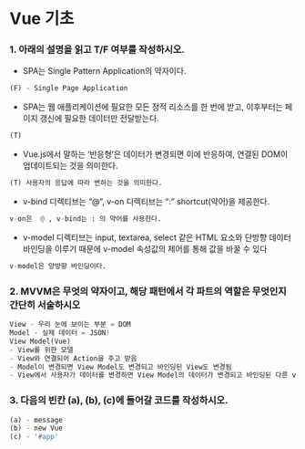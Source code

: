 # Vue 기초

### 1. 아래의 설명을 읽고 T/F 여부를 작성하시오.

- SPA는 Single Pattern Application의 약자이다. 

```python
(F) - Single Page Application
```

- SPA는 웹 애플리케이션에 필요한 모든 정적 리소스를 한 번에 받고,  이후부터는 페이지 갱신에 필요한 데이터만 전달받는다. 

```python
(T)
```

- Vue.js에서 말하는 ‘반응형’은 데이터가 변경되면 이에 반응하여, 연결된 DOM이 업데이트되는 것을 의미한다. 

```python
(T) 사용자의 응답에 따라 변하는 것을 의미한다.
```

- v-bind 디렉티브는 “@“, v-on 디렉티브는 “:” shortcut(약어)을 제공한다. 

```python
v-on은  @ , v-bind는 : 의 약어를 사용한다.
```

-  v-model 디렉티브는 input, textarea, select 같은 HTML 요소와 단방향 데이터 바인딩을 이루기 때문에 v-model 속성값의 제어를 통해 값을 바꿀 수 있다

```python
v-model은 양방향 바인딩이다.
```



### 2. MVVM은 무엇의 약자이고, 해당 패턴에서 각 파트의 역할은 무엇인지 간단히 서술하시오

```python
View - 우리 눈에 보이는 부분 = DOM
Model - 실제 데이터 = JSON!
View Model(Vue)
- View를 위한 모델
- View와 연결되어 Action을 주고 받음
- Model이 변경되면 View Model도 변경되고 바인딩된 View도 변경됨
- View에서 사용자가 데이터를 변경하면 View Model의 데이터가 변경되고 바인딩된 다른 view도 변경됨
```



### 3. 다음의 빈칸 (a), (b), (c)에 들어갈 코드를 작성하시오.

```python
(a) - message
(b) - new Vue
(c) - '#app'
```


